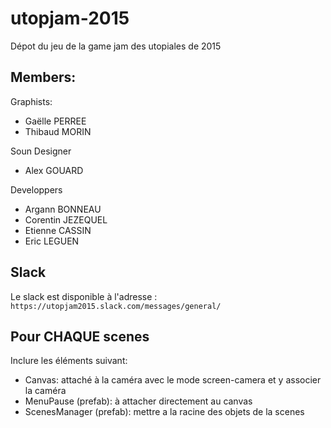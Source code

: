# utopjam-2015
Dépot du jeu de la game jam des utopiales de 2015

## Members:

Graphists:

- Gaëlle PERREE
- Thibaud MORIN

Soun Designer

- Alex GOUARD

Developpers

- Argann BONNEAU
- Corentin JEZEQUEL
- Etienne CASSIN
- Eric LEGUEN

## Slack

Le slack est disponible à l'adresse : `https://utopjam2015.slack.com/messages/general/`

## Pour CHAQUE scenes

Inclure les éléments suivant:
- Canvas: attaché à la caméra avec le mode screen-camera et y associer la caméra
- MenuPause (prefab): à attacher directement au canvas
- ScenesManager (prefab): mettre a la racine des objets de la scenes
